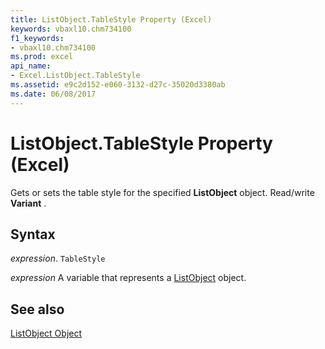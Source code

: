 ```yaml
---
title: ListObject.TableStyle Property (Excel)
keywords: vbaxl10.chm734100
f1_keywords:
- vbaxl10.chm734100
ms.prod: excel
api_name:
- Excel.ListObject.TableStyle
ms.assetid: e9c2d152-e060-3132-d27c-35020d3380ab
ms.date: 06/08/2017
---
```



# ListObject.TableStyle Property (Excel)

Gets or sets the table style for the specified  **ListObject** object. Read/write **Variant** .


## Syntax

 _expression_. `TableStyle`

 _expression_ A variable that represents a [ListObject](./Excel.ListObject.md) object.


## See also


[ListObject Object](Excel.ListObject.md)

